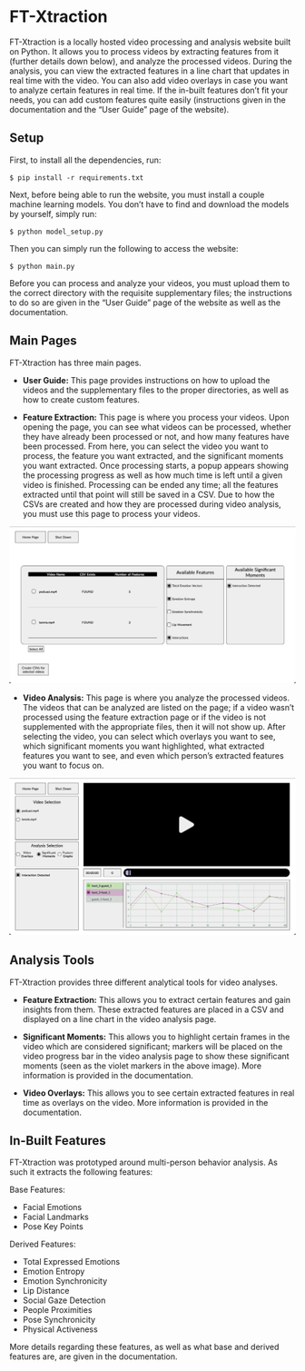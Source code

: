 # FT-Xtraction
FT-Xtraction is a locally hosted video processing and analysis website built on Python. It allows you to process videos by extracting features from it (further details down below), and analyze the processed videos. During the analysis, you can view the extracted features in a line chart that updates in real time with the video. You can also add video overlays in case you want to analyze certain features in real time. If the in-built features don’t fit your needs, you can add custom features quite easily (instructions given in the documentation and the “User Guide” page of the website).

## Setup

First, to install all the dependencies, run:

```console
$ pip install -r requirements.txt
```

Next, before being able to run the website, you must install a couple machine learning models. You don’t have to find and download the models by yourself, simply run:

```console
$ python model_setup.py
```

Then you can simply run the following to access the website:

```console
$ python main.py
```
Before you can process and analyze your videos, you must upload them to the correct directory with the requisite supplementary files; the instructions to do so are given in the “User Guide” page of the website as well as the documentation.

## Main Pages
FT-Xtraction has three main pages.

- **User Guide:** This page provides instructions on how to upload the videos and the supplementary files to the proper directories, as well as how to create custom features.

- **Feature Extraction:** This page is where you process your videos. Upon opening the page, you can see what videos can be processed, whether they have already been processed or not, and how many features have been processed. From here, you can select the video you want to process, the feature you want extracted, and the significant moments you want extracted. Once processing starts, a popup appears showing the processing progress as well as how much time is left until a given video is finished. Processing can be ended any time; all the features extracted until that point will still be saved in a CSV. Due to how the CSVs are created and how they are processed during video analysis, you must use this page to process your videos.

![alt text](https://github.com/Kaist-ICLab/FT-Xtraction/blob/main/readme_imgs/feature_extraction_page.png)

- **Video Analysis:** This page is where you analyze the processed videos. The videos that can be analyzed are listed on the page; if a video wasn’t processed using the feature extraction page or if the video is not supplemented with the appropriate files, then it will not show up. After selecting the video, you can select which overlays you want to see, which significant moments you want highlighted, what extracted features you want to see, and even which person’s extracted features you want to focus on.

![alt text](https://github.com/Kaist-ICLab/FT-Xtraction/blob/main/readme_imgs/video_analysis_page.png)

## Analysis Tools
FT-Xtraction provides three different analytical tools for video analyses. 

- **Feature Extraction:** This allows you to extract certain features and gain insights from them. These extracted features are placed in a CSV and displayed on a line chart in the video analysis page. 

- **Significant Moments:** This allows you to highlight certain frames in the video which are considered significant; markers will be placed on the video progress bar in the video analysis page to show these significant moments (seen as the violet markers in the above image). More information is provided in the documentation. 

- **Video Overlays:** This allows you to see certain extracted features in real time as overlays on the video. More information is provided in the documentation.

## In-Built Features
FT-Xtraction was prototyped around multi-person behavior analysis. As such it extracts the following features:

Base Features:
- Facial Emotions
- Facial Landmarks
- Pose Key Points

Derived Features:
- Total Expressed Emotions
- Emotion Entropy
- Emotion Synchronicity
- Lip Distance
- Social Gaze Detection
- People Proximities
- Pose Synchronicity
- Physical Activeness

More details regarding these features, as well as what base and derived features are, are given in the documentation.
